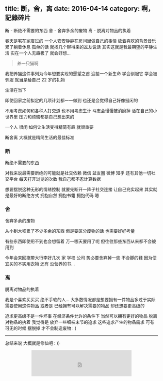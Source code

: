title: 断，舍，离
date: 2016-04-14
category: 啊，記錄碎片
---

断 - 断绝不需要的东西
舍 - 舍弃多余的废物
离 - 脱离对物品的执着

<!-- more -->

春天是宅在家度过的
一个人安安静静在房间里做自己的事情 放着喜欢的背景音乐
累了躺着休息 孤单的话 就找几个聊得来的盆友说话
其实这就是我最期望的平静生活 
实在一个人无趣极了 就会好想...

> 养一只猫啊

我把养猫这件事列为今年想要实现的愿望之首
迎接一个新生命 学会驯服它 学会被驯服
就当是给自己 22 岁的礼物

生活在当下

即使回家之前拟定的几项计划都一一做到 也还是会觉得自己好像挺闲的

不用考虑如何和各种人打交道 也不用考虑生计 斗志会慢慢被消磨掉
活在自己的小世界里 压力和烦恼都是自己想出来的 

一个人 很闲 
如何让生活变得精简有趣 就很重要

断舍离 大概就是精简生活的最佳标准

### 断

断绝不需要的东西 

对我来说最需要断绝的可能就是社交依赖
微信 盆友圈 微博 知乎 还有其他一切社交平台
每天打开浏览的次数 我自己都不忍计算数据

想要摆脱这种无形的情绪控制 就要先断开一阵子社交连接
让自己充实起来 其实就是最好的断绝方式
拥抱自然 拥抱书籍 拥抱代码 嗯

### 舍

舍弃多余的废物

从小到大积累了不少多余的东西 
但是要区分废物的话 也需要好好考量

有些东西即使用不到也会想留着 万一哪天要用了呢
但往往那些东西从来都不会被用到

今年会来回拖带大行李好几次 家 学校 公司 
势必要舍弃掉一些 不合脚的鞋 因为便宜买的不实用衣物 还有 没营养的书...

### 离

脱离对物品的执着

我是个喜欢买买买 绝不手软的人...
大多数情况都是想要拥有一件物品多过于实际需要使用这件物品
或者是 已经拥有可以解决需要的物品 却还想要更高级的

追求更高级不是一件坏事 在经济条件允许的条件下 当然可以拥有更好的物品
脱离对物品的执着
我觉得是 放弃一些细枝末节的追求 
这些追求产生的物品需求 可有可无的时候 摆脱掉 才不会制造废物 : )

---

总结来说 大概就是修仙吧 : ))

<center>
	<iframe frameborder="no" border="0" marginwidth="0" marginheight="0" width=330 height=86 src="http://music.163.com/outchain/player?type=2&id=30841461&auto=1&height=66"></iframe>
</center>

